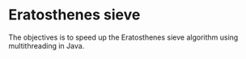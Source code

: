 # Eratosthenes sieve

The objectives is to speed up the Eratosthenes sieve algorithm using multithreading in Java.
